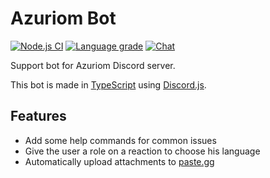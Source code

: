 # Azuriom Bot

[![Node.js CI](https://img.shields.io/github/workflow/status/Azuriom/AzuriomBot/Node.js%20CI?style=flat-square)](https://github.com/Azuriom/AzuriomBot/actions)
[![Language grade](https://img.shields.io/lgtm/grade/javascript/github/Azuriom/AzuriomBot?label=code%20quality&logo=lgtm&logoWidth=18&style=flat-square)](https://lgtm.com/projects/g/Azuriom/AzuriomBot/context:javascript)
[![Chat](https://img.shields.io/discord/625774284823986183?color=5865f2&label=Discord&logo=discord&logoColor=fff&style=flat-square)](https://azuriom.com/discord)

Support bot for Azuriom Discord server.

This bot is made in [TypeScript](https://www.typescriptlang.org/) using [Discord.js](https://discord.js.org/).

## Features
* Add some help commands for common issues
* Give the user a role on a reaction to choose his language
* Automatically upload attachments to [paste.gg](https://paste.gg/)
